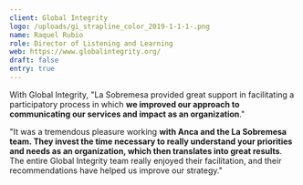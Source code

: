 ```yaml
---
client: Global Integrity
logo: /uploads/gi_strapline_color_2019-1-1-1-.png
name: Raquel Rubio
role: Director of Listening and Learning
web: https://www.globalintegrity.org/
draft: false
entry: true
---
```

<!--StartFragment-->

With Global Integrity, "La Sobremesa provided great support in facilitating a participatory process in which **we improved our approach to communicating our services and impact as an organization**." 

"It was a tremendous pleasure working **with Anca and the La Sobremesa team. They invest the time necessary to really understand your priorities and needs as an organization, which then translates into great results**. The entire Global Integrity team really enjoyed their facilitation, and their recommendations have helped us improve our strategy."

<!--EndFragment-->
